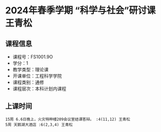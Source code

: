 # 2024年春季学期 “科学与社会”研讨课 王青松






## 课程信息

- 课程号：FS1001.9O
- 学分：1
- 教学类型：理论课
- 开课单位：工程科学学院
- 课程类别：通修
- 课程层次：本科计划内课程

## 上课时间

```
15周 6.6日晚上，火灾特种楼209会议室结课答辩。 :4(11,12) 王青松
5周 天鹅湖大酒店 :6(2,3,4) 王青松
```

